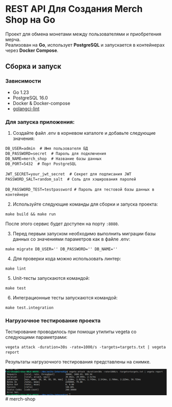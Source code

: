 # REST API Для Создания Merch Shop на Go

Проект для обмена монетами между пользователями и приобретения мерча.  
Реализован на **Go**, использует **PostgreSQL** и запускается в контейнерах через **Docker Compose**.

## Сборка и запуск
### Зависимости
- Go 1.23
- PostgreSQL 16.0
- Docker & Docker-compose
- [golangci-lint](https://github.com/golangci/golangci-lint)

### Для запуска приложения:
1. Создайте файл .env в корневом каталоге и добавьте следующие значения:
```dotenv
DB_USER=admin  # Имя пользователя БД
DB_PASSWORD=secret  # Пароль для подключения
DB_NAME=merch_shop  # Название базы данных
DB_PORT=5432  # Порт PostgreSQL

JWT_SECRET=your_jwt_secret  # Секрет для подписания JWT
PASSWORD_SALT=random_salt  # Соль для хэширования паролей

DB_PASSWORD_TEST=testpassword # Пароль для тестовой базы данных в контейнере

```

2. Используйте следующие команды для сборки и запуска проекта:
```
make build && make run

```
После этого сервис будет доступен на порту `:8080`.

3. Перед первым запуском необходимо выполнить миграции базы данных со значениями параметров как в файле .env:
```
make migrate DB_USER='' DB_PASSWORD='' DB_NAME=''

```
4. Для проверки кода можно использовать линтер:
```
make lint

```
5. Unit-тесты запускаются командой:
```
make test

```
6. Интеграционные тесты запускаются командой:
```
make test.integration

```

### Нагрузочное тестирование проекта

Тестирование проводилось при помощи утилиты vegeta со следующими параметрами:
```
vegeta attack -duration=30s -rate=1000/s -targets=targets.txt | vegeta report

```

Результаты нагрузочного тестирования представлены на снимке.

![Скриншот](assets/test.png)# merch-shop
